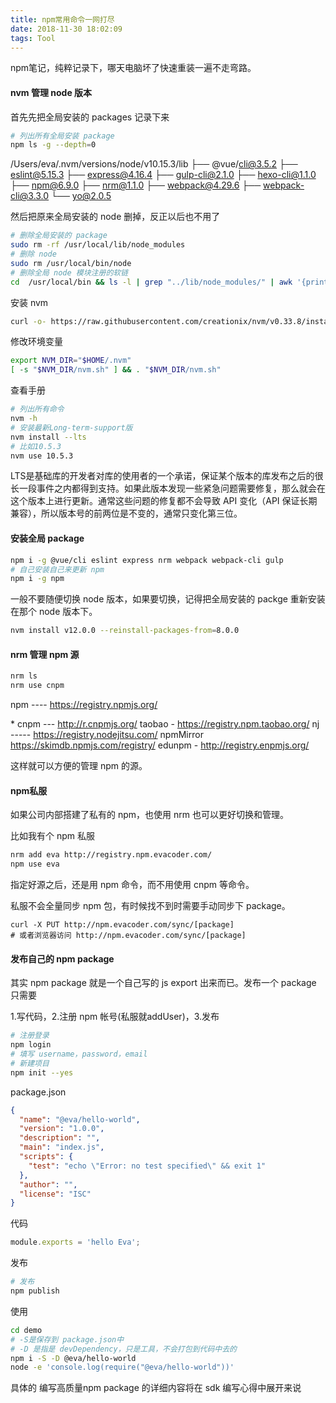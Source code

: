 ```yaml
---
title: npm常用命令一网打尽
date: 2018-11-30 18:02:09
tags: Tool
---
```


npm笔记，纯粹记录下，哪天电脑坏了快速重装一遍不走弯路。
<!-- more -->
####  nvm 管理 node 版本

首先先把全局安装的 packages 记录下来

```bash
# 列出所有全局安装 package
npm ls -g --depth=0
```

/Users/eva/.nvm/versions/node/v10.15.3/lib
├── @vue/cli@3.5.2
├── eslint@5.15.3
├── express@4.16.4
├── gulp-cli@2.1.0
├── hexo-cli@1.1.0
├── npm@6.9.0
├── nrm@1.1.0
├── webpack@4.29.6
├── webpack-cli@3.3.0
└── yo@2.0.5

然后把原来全局安装的 node 删掉，反正以后也不用了

```bash
# 删除全局安装的 package
sudo rm -rf /usr/local/lib/node_modules
# 删除 node
sudo rm /usr/local/bin/node
# 删除全局 node 模块注册的软链
cd  /usr/local/bin && ls -l | grep "../lib/node_modules/" | awk '{print $9}'| xargs rm
```

安装 nvm

```bash
curl -o- https://raw.githubusercontent.com/creationix/nvm/v0.33.8/install.sh | bash
```

修改环境变量

```bash
export NVM_DIR="$HOME/.nvm"
[ -s "$NVM_DIR/nvm.sh" ] && . "$NVM_DIR/nvm.sh"
```

查看手册

```bash
# 列出所有命令
nvm -h
# 安装最新Long-term-support版
nvm install --lts
# 比如10.5.3
nvm use 10.5.3
```

LTS是基础库的开发者对库的使用者的一个承诺，保证某个版本的库发布之后的很长一段事件之内都得到支持。如果此版本发现一些紧急问题需要修复，那么就会在这个版本上进行更新。通常这些问题的修复都不会导致 API 变化（API 保证长期兼容），所以版本号的前两位是不变的，通常只变化第三位。

#### 安装全局 package

```bash
npm i -g @vue/cli eslint express nrm webpack webpack-cli gulp
# 自己安装自己来更新 npm
npm i -g npm
```

一般不要随便切换 node 版本，如果要切换，记得把全局安装的 packge 重新安装在那个 node 版本下。

```bash
nvm install v12.0.0 --reinstall-packages-from=8.0.0
```

#### nrm 管理 npm 源

```bash
nrm ls
nrm use cnpm
```

  npm ---- https://registry.npmjs.org/

\* cnpm --- http://r.cnpmjs.org/
taobao - https://registry.npm.taobao.org/
nj ----- https://registry.nodejitsu.com/
npmMirror  https://skimdb.npmjs.com/registry/
edunpm - http://registry.enpmjs.org/

这样就可以方便的管理 npm 的源。

#### npm私服

如果公司内部搭建了私有的 npm，也使用 nrm 也可以更好切换和管理。

比如我有个 npm 私服

```bash
nrm add eva http://registry.npm.evacoder.com/ 
npm use eva
```

指定好源之后，还是用 npm 命令，而不用使用 cnpm 等命令。

私服不会全量同步 npm 包，有时候找不到时需要手动同步下 package。

```
curl -X PUT http://npm.evacoder.com/sync/[package] 
# 或者浏览器访问 http://npm.evacoder.com/sync/[package]
```

#### 发布自己的 npm package

其实 npm package 就是一个自己写的 js export 出来而已。发布一个 package 只需要

1.写代码，2.注册 npm 帐号(私服就addUser)，3.发布

```bash
# 注册登录
npm login
# 填写 username，password，email
# 新建项目
npm init --yes
```

package.json

```json
{
  "name": "@eva/hello-world",
  "version": "1.0.0",
  "description": "",
  "main": "index.js",
  "scripts": {
  	"test": "echo \"Error: no test specified\" && exit 1"
  },
  "author": "",
  "license": "ISC"
}
```

代码

```js
module.exports = 'hello Eva';
```

发布

```bash
# 发布
npm publish
```

使用

```bash
cd demo
# -S是保存到 package.json中
# -D 是指是 devDependency，只是工具，不会打包到代码中去的
npm i -S -D @eva/hello-world
node -e 'console.log(require("@eva/hello-world"))'
```

具体的 编写高质量npm package 的详细内容将在 sdk 编写心得中展开来说
